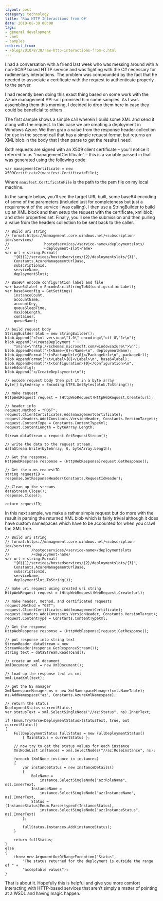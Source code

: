 ```yaml
---
layout: post
category: technology
title: 'Raw HTTP Interactions from C#'
date: 2010-08-30 00:00
tags:
- general development
- .net
- samples
redirect_from:
- /blog/2010/8/30/raw-http-interactions-from-c.html
---
```



I had a conversation with a friend last week who was messing around with a non-SOAP based HTTP service and was fighting
with the C# necessary for rudimentary interactions. The problem was compounded by the fact that he needed to associate
a certificate with the request to authenticate properly to the server.

I had recently been doing this exact thing based on some work with the Azure management API so I promised him some
samples. As I was assembling them this morning, I decided to drop them here in case they could be beneficial to others.

The first sample shows a simple call wherein I build some XML and send it along with the request. In this case we are
creating a deployment in Windows Azure. We then grab a value from the response header collection for use in the second
call that has a simple request format but returns an XML blob in the body that I then parse to get the results I need.

Both requests are signed with an X509 client certificate – you’ll notice it referred to as “managementCertificate” –
this is a variable passed in that was generated using the following code:

    var managementCertificate = new X509Certificate2(manifest.CertificateFile);

Where `manifest.CertificateFile` is the path to the pem file on my local machine.

In the sample below, you’ll see the target URL built, some base64 encoding of some of the parameters (included just for
completeness but just a requirement of the service I was calling). I then use a StringBuilder to build up an XML block
and then setup the request with the certificate, xml blob, and other properties set. Finally, you’ll see the
submission and then pulling a value from the headers collection to be sent back to the caller.


    // Build uri string
    // format:https://management.core.windows.net/<subscription-id>/services/
    //                hostedservices/<service-name>/deploymentslots/
    //                <deployment-slot-name>
    var url = string.Format(
        "{0}{1}/services/hostedservices/{2}/deploymentslots/{3}",
        Constants.AzureManagementUrlBase,
        subscriptionId,
        serviceName,
        deploymentSlot);

    // Base64 encode configuration label and file
    var base64label = EncodeAsciiStringTo64(configurationLabel);
    var base64config = GetSettings(
        instanceCount,
        accountName,
        accountKey,
        queueSleepTime,
        maxJobLength,
        container,
        queueName);

    // build request body
    StringBuilder blob = new StringBuilder();
    blob.Append("<?xml version=\"1.0\" encoding=\"utf-8\"?>\n");
    blob.Append("<CreateDeployment " +
        "xmlns=\"http://schemas.microsoft.com/windowsazure\">\n");
    blob.AppendFormat("\t<Name>{0}</Name>\n", deploymentName);
    blob.AppendFormat("\t<PackageUrl>{0}</PackageUrl>\n", packageUrl);
    blob.AppendFormat("\t<Label>{0}</Label>\n", base64label);
    blob.AppendFormat("\t<Configuration>{0}</Configuration>\n", base64config);
    blob.Append("</CreateDeployment>\n");

    // encode request body then put it in a byte array
    byte[] byteArray = Encoding.UTF8.GetBytes(blob.ToString());

    // make request
    HttpWebRequest request = (HttpWebRequest)HttpWebRequest.Create(url);

    // header info
    request.Method = "POST";
    request.ClientCertificates.Add(managementCertificate);
    request.Headers.Add(Constants.VersionHeader, Constants.VersionTarget);
    request.ContentType = Constants.ContentTypeXml;
    request.ContentLength = byteArray.Length;

    Stream dataStream = request.GetRequestStream();

    // write the data to the request stream.
    dataStream.Write(byteArray, 0, byteArray.Length);

    // Get the response.
    HttpWebResponse response = (HttpWebResponse)request.GetResponse();

    // Get the x-ms-requestID
    string requestID = response.GetResponseHeader(Constants.RequestIdHeader);

    // Clean up the streams
    dataStream.Close();
    response.Close();

    return requestID;


In this next sample, we make a rather simple request but do more with the result in parsing the returned XML blob
which is fairly trivial although it does have custom namespaces which have to be accounted for when you crawl the
XML tree.




    // Build uri string
    // format:https://management.core.windows.net/<subscription-id>/services
    //          /hostedservices/<service-name>/deploymentslots
    //          /<deployment-name/
    var url = string.Format(
        "{0}{1}/services/hostedservices/{2}/deploymentslots/{3}",
        Constants.AzureManagementUrlBase,
        subscriptionId,
        serviceName,
        deploymentSlot.ToString());

    // make uri request using created uri string
    HttpWebRequest request = (HttpWebRequest)WebRequest.Create(url);

    // make header, method, and certificated requests
    request.Method = "GET";
    request.ClientCertificates.Add(managementCertificate);
    request.Headers.Add(Constants.VersionHeader, Constants.VersionTarget);
    request.ContentType = Constants.ContentTypeXml;

    // Get the response
    HttpWebResponse response = (HttpWebResponse)request.GetResponse();

    // put response into string text
    StreamReader dataStream = new StreamReader(response.GetResponseStream());
    string text = dataStream.ReadToEnd();

    // create an xml document
    XmlDocument xml = new XmlDocument();

    // load up the response text as xml
    xml.LoadXml(text);

    // get the NS manager
    XmlNamespaceManager ns = new XmlNamespaceManager(xml.NameTable);
    ns.AddNamespace("az", Constants.AzureXmlNamespace);

    // return the status
    DeploymentStatus currentStatus;
    var statusText = xml.SelectSingleNode("//az:Status", ns).InnerText;

    if (Enum.TryParse<DeploymentStatus>(statusText, true, out currentStatus))
    {
        FullDeploymentStatus fullStatus = new FullDeploymentStatus()
            { MainStatus = currentStatus };

        // now try to get the status values for each instance
        XmlNodeList instances = xml.SelectNodes("//az:RoleInstance", ns);

        foreach (XmlNode instance in instances)
        {
            var instanceStatus = new InstanceDetails()
            {
                RoleName =
                    instance.SelectSingleNode("az:RoleName", ns).InnerText,
                InstanceName =
                    instance.SelectSingleNode("az:InstanceName", ns).InnerText,
                Status = (InstanceStatus)Enum.Parse(typeof(InstanceStatus),
                    instance.SelectSingleNode("az:InstanceStatus", ns).InnerText)
            };

            fullStatus.Instances.Add(instanceStatus);
        }

        return fullStatus;
    }
    else
    {
        throw new ArgumentOutOfRangeException("Status",
            "The status returned for the deployment is outside the range of " +
            "acceptable values");
    }


That is about it. Hopefully this is helpful and give you more comfort interacting with HTTP-based services that aren’t
simply a matter of pointing at a WSDL and having magic happen.
